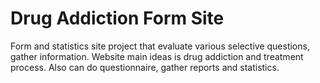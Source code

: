 # Drug Addiction Form Site
Form and statistics site project that evaluate various selective questions, gather information.
Website main ideas is drug addiction and treatment process. Also can do questionnaire, gather reports and statistics.
